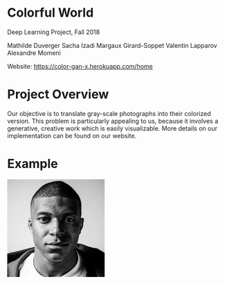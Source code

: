 # Colorful World

Deep Learning Project, Fall 2018

Mathilde Duverger 
Sacha Izadi 
Margaux Girard-Soppet
Valentin Lapparov
Alexandre Momeni

Website: https://color-gan-x.herokuapp.com/home

# Project Overview

Our objective is to translate gray-scale photographs into their colorized version. This problem is particularly appealing to us, because it involves a generative, creative work which is easily visualizable. More details on our implementation can be found on our website. 

# Example

![Mbappe_TIME](prediction_data/Mbappe_TIME.jpg)
